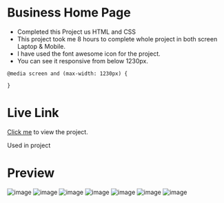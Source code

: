 # Business Home Page

- Completed this Project us HTML and CSS
- This project took me 8 hours to complete whole project in both screen Laptop & Mobile.
- I have used the font awesome icon for the project. 
- You can see it responsive from below 1230px.

```
@media screen and (max-width: 1230px) {

}

```


# Live Link
[Click me](https://businesshomepage12.netlify.app/) to view the project.

Used in project

# Preview

![image](https://user-images.githubusercontent.com/44611852/186513907-686da29c-7634-4870-a623-b64c12aa7895.png)
![image](https://user-images.githubusercontent.com/44611852/186513947-a9c3ed77-9826-4c70-aff5-3406c5db4173.png)
![image](https://user-images.githubusercontent.com/44611852/186513970-97071c4c-bfad-409b-9a16-22e7b8a14eab.png)
![image](https://user-images.githubusercontent.com/44611852/186514008-31b80176-d911-4504-ae9f-48efe6acc293.png)
![image](https://user-images.githubusercontent.com/44611852/186514039-b4953270-f58c-43fc-84e3-7df2fd580f3b.png)
![image](https://user-images.githubusercontent.com/44611852/186514116-3de1edaf-d702-4847-af1f-4261a3a94153.png)
![image](https://user-images.githubusercontent.com/44611852/186514145-8d7ca37c-5856-4166-b8b1-25cc2ac1f2b9.png)


